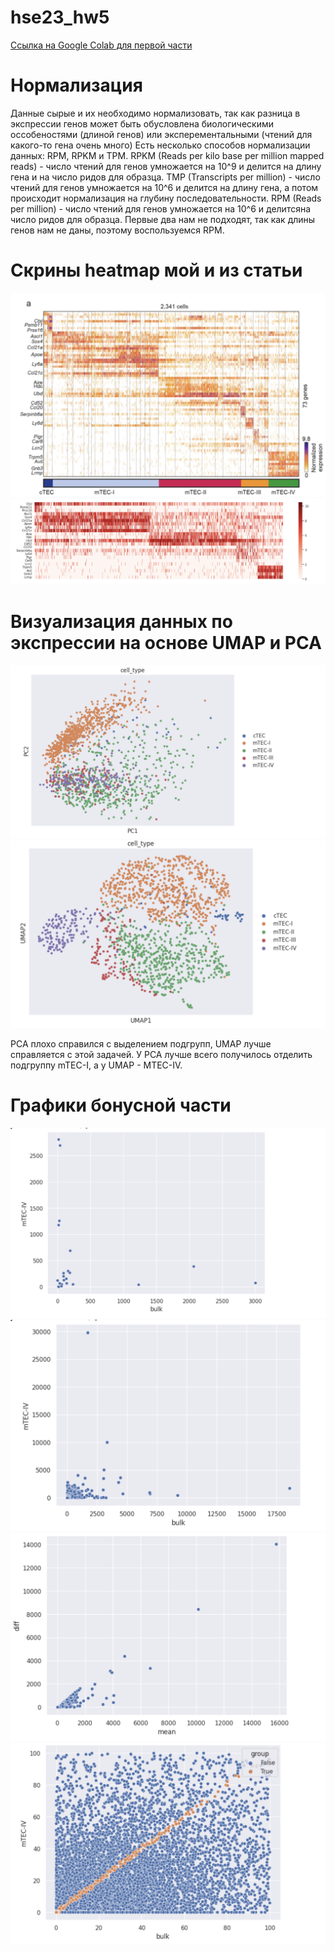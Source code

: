 # hse23_hw5
  
[Ссылка на Google Colab для первой части](https://colab.research.google.com/drive/1z6CV_MombkBE7I1q3H6WMxAI7AAlkE-h?usp=sharing)

# Нормализация

Данные сырые и их необходимо нормализовать, так как разница в экспрессии генов может быть обусловлена биологическими оссобеностями (длиной генов) или эксперементальными (чтений для какого-то гена очень много) Есть несколько способов нормализации данных: RPM, RPKM и TPM.
RPKM (Reads per kilo base per million mapped reads) - число чтений для генов умножается на 10^9 и делится на длину гена и на число ридов для образца.
TMP (Transcripts per million) - число чтений для генов умножается на 10^6 и делится на длину гена, а потом происходит нормализация на глубину последовательности.
RPM (Reads per million) - число чтений для генов умножается на 10^6 и делитсяна число ридов для образца.
Первые два нам не подходят, так как длины генов нам не даны, поэтому воспользуемся RPM.
# Скрины heatmap мой и из статьи

![image](https://github.com/prayforanya/hse23_hw5/blob/main/images/experiment.png)
![image](https://github.com/prayforanya/hse23_hw5/blob/main/images/my.png)

# Визуализация данных по экспрессии на основе UMAP и PCA
![image](https://github.com/prayforanya/hse23_hw5/blob/main/images/pca.png)
![image](https://github.com/prayforanya/hse23_hw5/blob/main/images/umap.png)

PCA плохо справился с выделением подгрупп, UMAP лучше справляется с этой задачей. У PCA лучше всего получилось отделить подгруппу mTEC-I, а у UMAP - MTEC-IV.

# Графики бонусной части

![image](https://github.com/prayforanya/hse23_hw5/blob/main/images/markers.png)
![image](https://github.com/prayforanya/hse23_hw5/blob/main/images/all.png)
![image](https://github.com/prayforanya/hse23_hw5/blob/main/images/diff_mean.png)
![image](https://github.com/prayforanya/hse23_hw5/blob/main/images/by_groups.png)
